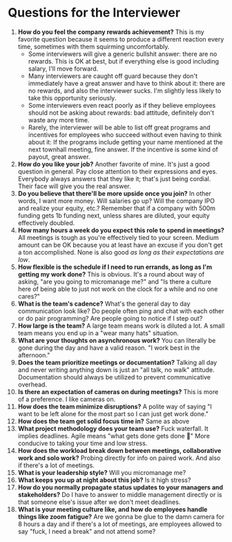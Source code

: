 # Questions for the Interviewer
1) **How do you feel the company rewards achievement?**
This is my favorite question because it seems to produce a different reaction every time, sometimes with them squirming uncomfortably.
   - Some interviewers will give a generic bullshit answer: there are no rewards. This is OK at best, but if everything else is good including salary, I'll move forward.
   - Many interviewers are caught off guard because they don't immediately have a great answer and have to think about it: there are no rewards, and also the interviewer sucks. I'm slightly less likely to take this opportunity seriously.
   - Some interviewers even react poorly as if they believe employees should not be asking about rewards: bad attitude, definitely don't waste any more time.
   - Rarely, the interviewer will be able to list off great programs and incentives for employees who succeed without even having to think about it: If the programs include getting your name mentioned at the next townhall meeting, fine answer. If the incentive is some kind of payout, great answer.
2) **How do you like your job?**
Another favorite of mine. It's just a good question in general. Pay close attention to their expressions and eyes. Everybody always answers that they like it; that's just being cordial. Their face will give you the real answer.
3) **Do you believe that there'll be more upside once you join?**
In other words, I want more money. Will salaries go up? Will the company IPO and realize your equity, etc.? Remember that if a company with 500m funding gets 1b funding next, unless shares are diluted, your equity effectively doubled.
4) **How many hours a week do you expect this role to spend in meetings?**
All meetings is tough as you're effectively tied to your screen. Medium amount can be OK because you at least have an excuse if you don't get a ton accomplished. None is also good *as long as their expectations are low*.
5) **How flexible is the schedule if I need to run errands, as long as I'm getting my work done?**
This is obvious. It's a round about way of asking, "are you going to micromanage me?" and "Is there a culture here of being able to just not work on the clock for a while and no one cares?"
6) **What is the team's cadence?**
What's the general day to day communication look like? Do people often ping and chat with each other or do pair programming? Are people going to notice if I step out?
7) **How large is the team?**
A large team means work is diluted a lot. A small team means you end up in a "wear many hats" situation.
8) **What are your thoughts on asynchronous work?**
You can literally be gone during the day and have a valid reason. "I work best in the afternoon."
9) **Does the team prioritize meetings or documentation?**
Talking all day and never writing anything down is just an "all talk, no walk" attitude. Documentation should always be utilized to prevent communicative overhead.
10) **Is there an expectation of cameras on during meetings?**
This is more of a preference. I like cameras on.
11) **How does the team minimize disruptions?**
A polite way of saying "I want to be left alone for the most part so I can just get work done."
12) **How does the team get solid focus time in?**
Same as above
13) **What project methodology does your team use?**
Fuck waterfall. It implies deadlines. Agile means "what gets done gets done 🤷" More conducive to taking your time and low stress.
14) **How does the workload break down between meetings, collaborative work and solo work?**
Probing directly for info on paired work. And also if there's a lot of meetings.
15) **What is your leadership style?**
Will you micromanage me?
16) **What keeps you up at night about this job?**
Is it high stress?
17) **How do you normally propagate status updates to your managers and stakeholders?**
Do I have to answer to middle management directly or is that someone else's issue after we don't meet deadlines.
18) **What is your meeting culture like, and how do employees handle things like zoom fatigue?**
Are we gonna be glue to the damn camera for 8 hours a day and if there's a lot of meetings, are employees allowed to say "fuck, I need a break" and not attend some?